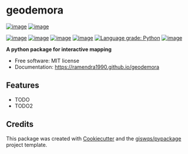# geodemora

[![image](https://img.shields.io/pypi/v/geodemora.svg)](https://pypi.python.org/pypi/geodemora)
[![image](https://img.shields.io/conda/vn/conda-forge/geodemora.svg)](https://anaconda.org/conda-forge/geodemora)

[![image](https://img.shields.io/conda/vn/conda-forge/geodemora.svg)](https://anaconda.org/conda-forge/geodemora)
[![image](https://pepy.tech/badge/geodemora)](https://pepy.tech/project/geodemora)
[![image](https://github.com/giswqs/geodemora/workflows/docs/badge.svg)](https://geodemora.org)
[![image](https://github.com/giswqs/geodemora/workflows/build/badge.svg)](https://github.com/giswqs/geodemora/actions?query=workflow%3Abuild)
[![Language grade: Python](https://img.shields.io/lgtm/grade/python/g/giswqs/geodemora.svg?logo=lgtm&logoWidth=18)](https://lgtm.com/projects/g/giswqs/geodemora/context:python)
[![image](https://img.shields.io/badge/License-MIT-yellow.svg)](https://opensource.org/licenses/MIT)

**A python package for interactive mapping**


-   Free software: MIT license
-   Documentation: https://ramendra1990.github.io/geodemora
    

## Features

-   TODO
-   TODO2

## Credits

This package was created with [Cookiecutter](https://github.com/cookiecutter/cookiecutter) and the [giswqs/pypackage](https://github.com/giswqs/pypackage) project template.
